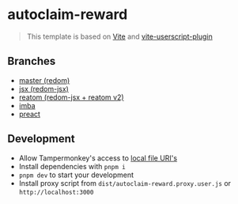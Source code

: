 # autoclaim-reward

> This template is based on [Vite](https://vitejs.dev) and [vite-userscript-plugin](https://github.com/crashmax-dev/vite-userscript-plugin)

## Branches

- [master (redom)](https://github.com/crashmax-dev/autoclaim-reward)
- [jsx (redom-jsx)](https://github.com/crashmax-dev/autoclaim-reward/tree/jsx)
- [reatom (redom-jsx + reatom v2)](https://github.com/crashmax-dev/autoclaim-reward/tree/reatom)
- [imba](https://github.com/crashmax-dev/autoclaim-reward/tree/imba)
- [preact](https://github.com/crashmax-dev/autoclaim-reward/tree/preact)

## Development

- Allow Tampermonkey's access to [local file URI's](https://tampermonkey.net/faq.php?ext=dhdg#Q204)
- Install dependencies with `pnpm i`
- `pnpm dev` to start your development
- Install proxy script from `dist/autoclaim-reward.proxy.user.js` or `http://localhost:3000`
